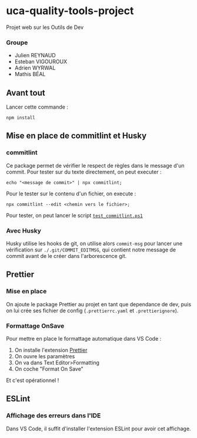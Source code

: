 # uca-quality-tools-project

Projet web sur les Outils de Dev

### Groupe

- Julien REYNAUD
- Esteban VIGOUROUX
- Adrien WYRWAL
- Mathis BÉAL

## Avant tout

Lancer cette commande :

```shell
npm install
```

## Mise en place de commitlint et Husky

### commitlint

Ce package permet de vérifier le respect de règles dans le message d'un commit.
Pour tester sur du texte directement, on peut executer :

```shell
echo "<message de commit>" | npx commitlint;
```

Pour le tester sur le contenu d'un fichier, on execute :

```shell
npx commitlint --edit <chemin vers le fichier>;
```

Pour tester, on peut lancer le script [`test_commitlint.ps1`](test_commitlint.ps1)

### Avec Husky

Husky utilise les hooks de git, on utilise alors `commit-msg` pour lancer une vérification sur `./.git/COMMIT_EDITMSG`, qui contient notre message de commit avant de le créer dans l'arborescence git.

## Prettier

### Mise en place

On ajoute le package Prettier au projet en tant que dependance de dev, puis on lui crée ses fichier de config (`.prettierrc.yaml` et `.prettierignore`).

### Formattage OnSave

Pour mettre en place le formattage automatique dans VS Code :

1. On installe l'extension [Prettier](https://marketplace.visualstudio.com/items?itemName=esbenp.prettier-vscode)
1. On ouvre les paramètres
1. On va dans Text Editor>Formatting
1. On coche "Format On Save"

Et c'est opérationnel !

## ESLint

### Affichage des erreurs dans l'IDE

Dans VS Code, il suffit d'installer l'extension ESLint pour avoir cet affichage.
